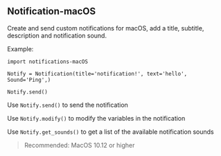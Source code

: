  ## Notification-macOS


Create and send custom notifications for macOS, add a title, subtitle, description and notification sound. 

Example:

```
import notifications-macOS

Notify = Notification(title='notification!', text='hello', Sound='Ping',)

Notify.send()
```

Use `Notify.send()` to send the notification                                                                                                       

Use `Notify.modify()` to modify the variables in the notification

Use `Notify.get_sounds()` to get a list of the available notification sounds


> Recommended: MacOS 10.12 or higher 

